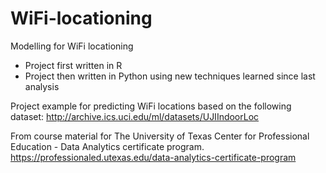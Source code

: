 # WiFi-locationing
Modelling for WiFi locationing 
- Project first written in R
- Project then written in Python using new techniques learned since last analysis 

Project example for predicting WiFi locations based on the following dataset:
http://archive.ics.uci.edu/ml/datasets/UJIIndoorLoc

From course material for The University of Texas Center for Professional Education - Data Analytics certificate program. https://professionaled.utexas.edu/data-analytics-certificate-program
